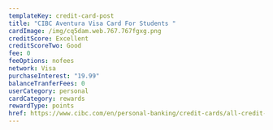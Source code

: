 ```yaml
---
templateKey: credit-card-post
title: "CIBC Aventura Visa Card For Students "
cardImage: /img/cq5dam.web.767.767fgxg.png
creditScore: Excellent
creditScoreTwo: Good
fee: 0
feeOptions: nofees
network: Visa
purchaseInterest: "19.99"
balanceTranferFees: 0
userCategory: personal
cardCategory: rewards
rewardType: points
href: https://www.cibc.com/en/personal-banking/credit-cards/all-credit-cards/aventura-visa-for-students.html
---
```

